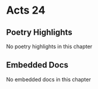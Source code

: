 # Acts 24

## Poetry Highlights

No poetry highlights in this chapter

## Embedded Docs

No embedded docs in this chapter

